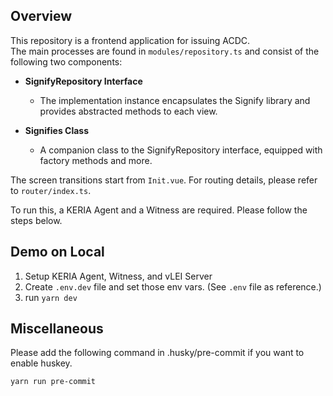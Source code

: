 ## Overview
This repository is a frontend application for issuing ACDC.  
The main processes are found in `modules/repository.ts` and consist of the following two components:

- **SignifyRepository Interface**  
    - The implementation instance encapsulates the Signify library and provides abstracted methods to each view.

- **Signifies Class**  
    - A companion class to the SignifyRepository interface, equipped with factory methods and more.

The screen transitions start from `Init.vue`. For routing details, please refer to `router/index.ts`.

To run this, a KERIA Agent and a Witness are required.
Please follow the steps below.

## Demo on Local
1. Setup KERIA Agent, Witness, and vLEI Server
2. Create `.env.dev` file and set those env vars. (See `.env` file as reference.)
3. run `yarn dev`

## Miscellaneous
Please add the following command in .husky/pre-commit if you want to enable huskey.

```bash
yarn run pre-commit
```
